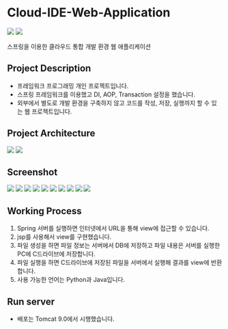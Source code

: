 # Cloud-IDE-Web-Application
<p>
<!-- 
    Custom badge form
    아이콘 확인 사이트: https://simpleicons.org/
    <img src="https://img.shields.io/badge/기술명-원하는색상코드?&style=flat&logo=로고명&logoColor=로고색상"/>
 -->
    <img src="https://img.shields.io/badge/Spring-6DB33F?&style=flat&logo=Spring&logoColor=white"/>
    <img src="https://img.shields.io/badge/Apache Tomcat-F8DC75?&style=flat&logo=Apache Tomcat&logoColor=white"/>
</p>

스프링을 이용한 클라우드 통합 개발 환경 웹 애플리케이션

## Project Description
- 프레임워크 프로그래밍 개인 프로젝트입니다.
- 스프링 프레임워크를 이용했고 DI, AOP, Transaction 설정을 했습니다.
- 외부에서 별도로 개발 환경을 구축하지 않고 코드를 작성, 저장, 실행까지 할 수 있는 웹 프로젝트입니다.

## Project Architecture
<img src="./img/architecture.png">
<img src="./img/data_tables.png">

## Screenshot
<img src="./img/signup.png">
<img src="./img/signin.png">
<img src="./img/create_file.png">
<img src="./img/create_file2.png">
<img src="./img/file_list.png">
<img src="./img/excute_file.png">
<img src="./img/excute_file2.png">
<img src="./img/copy_file.png">
<img src="./img/copy_file2.png">
<img src="./img/copy_file3.png">

## Working Process
1. Spring 서버를 실행하면 인터넷에서 URL을 통해 view에 접근할 수 있습니다.
2. jsp를 사용해서 view를 구현했습니다.
3. 파일 생성을 하면 파일 정보는 서버에서 DB에 저장하고 파일 내용은 서버를 실행한 PC에 C드라이브에 저장합니다.
4. 파일 실행을 하면 C드라이브에 저장된 파일을 서버에서 실행해 결과를 view에 반환합니다.
5. 사용 가능한 언어는 Python과 Java입니다.

## Run server
- 배포는 Tomcat 9.0에서 시행했습니다.

